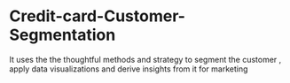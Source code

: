 # Credit-card-Customer-Segmentation
It uses the the thoughtful methods and strategy to segment the customer , apply data visualizations and derive insights from it for marketing 
